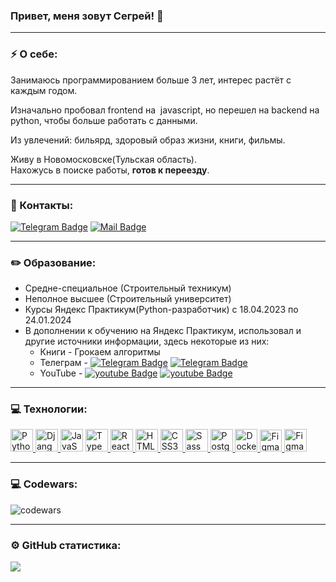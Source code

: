 ### Привет, меня зовут Сегрей! 👋
---
### ⚡ О себе:
Занимаюсь программированием больше 3 лет, интерес растёт с каждым годом.

Изначально пробовал frontend на  javascript, но перешел на backend на python, чтобы больше работать с данными.

Из увлечений: бильярд, здоровый образ жизни, книги, фильмы.

Живу в Новомосковске(Тульская область).\
Нахожусь в поиске работы, **готов к переезду**.

---
### 🤝 Контакты: 
[![Telegram Badge](https://img.shields.io/badge/-SafonovSergey-blue?style=flat&logo=Telegram&logoColor=white)](https://t.me/Sergey_Safonow) [![Mail Badge](https://img.shields.io/badge/-Mail-005FF9?style=flat&logo=mail.ru&logoColor=white)](mailto:sergey_safonov86@inbox.ru)

---

### ✏️ Образование:
- Средне-специальное (Строительный техникум)
- Неполное высшее (Строительный университет)
- Курсы Яндекс Практикум(Python-разработчик) с 18.04.2023 по 24.01.2024
- В дополнении к обучению на Яндекс Практикум, использовал и другие источники информации, здесь некоторые из них:
  - Книги - Грокаем алгоритмы
  - Телеграм - [![Telegram Badge](https://img.shields.io/badge/-Pythonist.ru-blue?style=flat&logo=Telegram&logoColor=white)](https://t.me/pythonist_ru) 
  [![Telegram Badge](https://img.shields.io/badge/-Тесты_по_Python-blue?style=flat&logo=Telegram&logoColor=white)](https://t.me/pythontesti)
  - YouTube - 
  [![youtube Badge](https://img.shields.io/badge/-selfedu-FF0000?style=flat&logo=youtube&logoColor=white)](https://www.youtube.com/@selfedu_rus)
  [![youtube Badge](https://img.shields.io/badge/-egoroff_channel-FF0000?style=flat&logo=youtube&logoColor=white)](https://www.youtube.com/@egoroffchannel)

---

### 💻 Технологии:
<p align="left">
<a href="https://www.python.org/" target="_blank" rel="noreferrer">
<img src="https://raw.githubusercontent.com/danielcranney/readme-generator/main/public/icons/skills/python-colored.svg" width="36" height="36" alt="Python" />
</a>
<a href="https://www.djangoproject.com/" target="_blank" rel="noreferrer">
<img src="https://raw.githubusercontent.com/danielcranney/readme-generator/main/public/icons/skills/django-colored.svg" width="36" height="36" alt="Django" />
</a>
<a href="https://developer.mozilla.org/en-US/docs/Web/JavaScript" target="_blank" rel="noreferrer"><img src="https://raw.githubusercontent.com/danielcranney/readme-generator/main/public/icons/skills/javascript-colored.svg" width="36" height="36" alt="JavaScript" /></a>
<a href="https://www.typescriptlang.org/" target="_blank" rel="noreferrer">
<img src="https://raw.githubusercontent.com/danielcranney/readme-generator/main/public/icons/skills/typescript-colored.svg" width="36" height="36" alt="TypeScript" />
</a>
<a href="https://reactjs.org/" target="_blank" rel="noreferrer">
<img src="https://raw.githubusercontent.com/danielcranney/readme-generator/main/public/icons/skills/react-colored.svg" width="36" height="36" alt="React" />
</a>
<a href="https://developer.mozilla.org/en-US/docs/Glossary/HTML5" target="_blank" rel="noreferrer">
<img src="https://raw.githubusercontent.com/danielcranney/readme-generator/main/public/icons/skills/html5-colored.svg" width="36" height="36" alt="HTML5" />
</a>
<a href="https://www.w3.org/TR/CSS/#css" target="_blank" rel="noreferrer">
<img src="https://raw.githubusercontent.com/danielcranney/readme-generator/main/public/icons/skills/css3-colored.svg" width="36" height="36" alt="CSS3" />
</a>
<a href="https://sass-lang.com/" target="_blank" rel="noreferrer">
<img src="https://raw.githubusercontent.com/danielcranney/readme-generator/main/public/icons/skills/sass-colored.svg" width="36" height="36" alt="Sass" />
</a>
<a href="https://www.postgresql.org/" target="_blank" rel="noreferrer">
<img src="https://raw.githubusercontent.com/danielcranney/readme-generator/main/public/icons/skills/postgresql-colored.svg" width="36" height="36" alt="PostgreSQL" />
</a>
<a href="https://www.docker.com/" target="_blank" rel="noreferrer">
<img src="https://raw.githubusercontent.com/danielcranney/readme-generator/main/public/icons/skills/docker-colored.svg" width="36" height="36" alt="Docker" />
</a>
<a href="https://obsidian.md/" target="_blank" rel="noreferrer">
<img src="https://upload.wikimedia.org/wikipedia/commons/thumb/1/10/2023_Obsidian_logo.svg/1024px-2023_Obsidian_logo.svg.png" width="35" height="35" alt="Figma" />
</a>
<a href="https://www.figma.com/" target="_blank" rel="noreferrer">
<img src="https://raw.githubusercontent.com/danielcranney/readme-generator/main/public/icons/skills/figma-colored.svg" width="36" height="36" alt="Figma" />
</a>
</p>

---



### 💻 Codewars:

![codewars](https://www.codewars.com/users/SerVik888/badges/large) 

---
### ⚙️ GitHub статистика:

<a href="http://www.github.com/SerVik888">
<img src="https://github-readme-streak-stats.herokuapp.com/?user=SerVik888&stroke=ffffff&background=1c1917&ring=0891b2&fire=0891b2&currStreakNum=ffffff&currStreakLabel=0891b2&sideNums=ffffff&sideLabels=ffffff&dates=ffffff&hide_border=true" />
</a>

